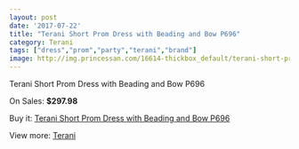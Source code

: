 ```yaml
---
layout: post
date: '2017-07-22'
title: "Terani Short Prom Dress with Beading and Bow P696"
category: Terani
tags: ["dress","prom","party","terani","brand"]
image: http://img.princessan.com/16614-thickbox_default/terani-short-prom-dress-with-beading-and-bow-p696.jpg
---
```

Terani Short Prom Dress with Beading and Bow P696

On Sales: **$297.98**
<a href="https://www.princessan.com/en/terani/7845-terani-short-prom-dress-with-beading-and-bow-p696.html"><amp-img layout="responsive" width="600" height="600" src="//img.princessan.com/16614-thickbox_default/terani-short-prom-dress-with-beading-and-bow-p696.jpg" alt="Terani Short Prom Dress with Beading and Bow P696 0" /></a>
<a href="https://www.princessan.com/en/terani/7845-terani-short-prom-dress-with-beading-and-bow-p696.html"><amp-img layout="responsive" width="600" height="600" src="//img.princessan.com/16615-thickbox_default/terani-short-prom-dress-with-beading-and-bow-p696.jpg" alt="Terani Short Prom Dress with Beading and Bow P696 1" /></a>

Buy it: [Terani Short Prom Dress with Beading and Bow P696](https://www.princessan.com/en/terani/7845-terani-short-prom-dress-with-beading-and-bow-p696.html "Terani Short Prom Dress with Beading and Bow P696")

View more: [Terani](https://www.princessan.com/en/64-terani "Terani")